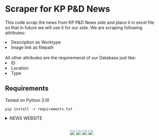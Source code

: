 <h1>Scraper for KP P&D News
</h1>
<p>
  This code scrap the news from KP P&D News side and place it in excel file so that in future we will use it for our side.
  We are scraping following attributes:
  <li>
    Description as Worktype
  </li>
   <li>
    Image link as filepath
  </li>
  <br>
  All other attributes are the requiremenst of our Database just like:
  <li>
    ID
  </li>
    <li>
      Location
  </li>
  <li>
    Type
  </li>
  </p>

  ## Requirements
Tested on Python 3.10

`pip install -r requirements.txt` 
<details><summary>NEWS WEBSITE</summary>
<p>
  <a href="https://pndkp.gov.pk/blog-grid/">Link</a>
</p>

</p>
</details>
<br>

<p align="center">
<a href="https://www.linkedin.com/in/saad-fareed/"><img src="https://img.shields.io/badge/-Saad%20Fareed-0077B5?style=flat&logo=Linkedin&logoColor=white"/></a>
<a href="mailto:saadfareed632@gmail.com"><img src="https://img.shields.io/badge/-saadfareed@gmail.com-D14836?style=flat&logo=Gmail&logoColor=white"/></a>
<a href="https://www.instagram.com/saadfareed_sadi/"><img src="https://img.shields.io/badge/-@saadfareed-E4405F?style=flat&logo=Instagram&logoColor=white"/></a>
<a href="https://leetcode.com/Saadfareed/"><img src="https://img.shields.io/badge/-/saadfareed-e8b519?style=flat&logo=leetcode&logoColor=black"/></a>
 </p>
